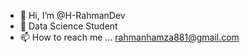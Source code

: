 - 👋 Hi, I’m @H-RahmanDev
- 🌱 Data Science Student
- 📫 How to reach me ... rahmanhamza881@gmail.com

<!---
H-RahmanDev/H-RahmanDev is a ✨ special ✨ repository because its `README.md` (this file) appears on your GitHub profile.
You can click the Preview link to take a look at your changes.
--->
